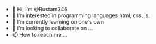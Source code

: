 - 👋 Hi, I’m @Rustam346
- 👀 I’m interested in programming languages html, css, js.
- 🌱 I’m currently learning on one's own
- 💞️ I’m looking to collaborate on ...
- 📫 How to reach me ...

<!---
Rustam346/Rustam346 is a ✨ special ✨ repository because its `README.md` (this file) appears on your GitHub profile.
You can click the Preview link to take a look at your changes.
--->
